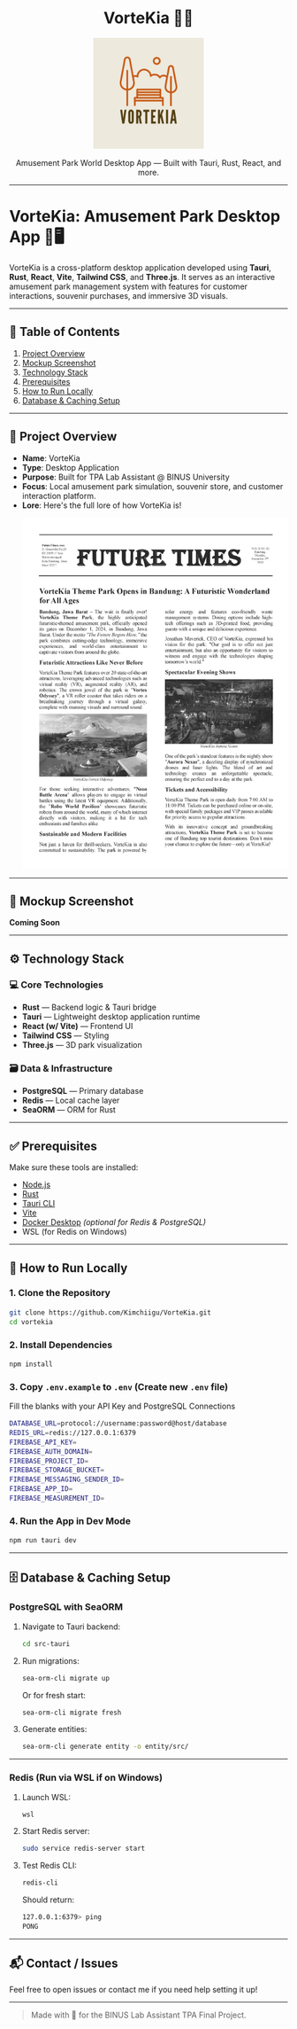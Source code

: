 <h1 align="center"> VorteKia 🎡⛲ </h1>

<p align="center">
  <img alt="VorteKia Logo" title="VorteKia" src="public/images/vortekia-logo.png" width="200">
</p>

<p align="center">
  Amusement Park World Desktop App — Built with Tauri, Rust, React, and more.
</p>

---

# VorteKia: Amusement Park Desktop App 🎡🖥️

VorteKia is a cross-platform desktop application developed using **Tauri**, **Rust**, **React**, **Vite**, **Tailwind CSS**, and **Three.js**. It serves as an interactive amusement park management system with features for customer interactions, souvenir purchases, and immersive 3D visuals.

---

## 🧭 Table of Contents

1. [Project Overview](#project-overview)
2. [Mockup Screenshot](#mockup-screenshot)
3. [Technology Stack](#technology-stack)
4. [Prerequisites](#prerequisites)
5. [How to Run Locally](#how-to-run-locally)
6. [Database & Caching Setup](#database--caching-setup)

---

## 📌 Project Overview

- **Name**: VorteKia
- **Type**: Desktop Application
- **Purpose**: Built for TPA Lab Assistant @ BINUS University
- **Focus**: Local amusement park simulation, souvenir store, and customer interaction platform.
- **Lore**: Here's the full lore of how VorteKia is!
   <p align="center">
      <img alt="VorteKia Logo" title="VorteKia" src="public/assets/VorteKia - Cut.png" width="700">
   </p>

---

## 📸 Mockup Screenshot

**Coming Soon**

---

## ⚙️ Technology Stack

### 💻 Core Technologies

- **Rust** — Backend logic & Tauri bridge
- **Tauri** — Lightweight desktop application runtime
- **React (w/ Vite)** — Frontend UI
- **Tailwind CSS** — Styling
- **Three.js** — 3D park visualization

### 🗃️ Data & Infrastructure

- **PostgreSQL** — Primary database
- **Redis** — Local cache layer
- **SeaORM** — ORM for Rust

---

## ✅ Prerequisites

Make sure these tools are installed:

- [Node.js](https://nodejs.org/)
- [Rust](https://www.rust-lang.org/tools/install)
- [Tauri CLI](https://tauri.app/v1/guides/getting-started/prerequisites)
- [Vite](https://vitejs.dev/)
- [Docker Desktop](https://www.docker.com/) _(optional for Redis & PostgreSQL)_
- WSL (for Redis on Windows)

---

## 🚀 How to Run Locally

### 1. Clone the Repository

```bash
git clone https://github.com/Kimchiigu/VorteKia.git
cd vortekia
```

### 2. Install Dependencies

```bash
npm install
```

### 3. Copy `.env.example` to `.env` (Create new `.env` file)

Fill the blanks with your API Key and PostgreSQL Connections

```bash
DATABASE_URL=protocol://username:password@host/database
REDIS_URL=redis://127.0.0.1:6379
FIREBASE_API_KEY=
FIREBASE_AUTH_DOMAIN=
FIREBASE_PROJECT_ID=
FIREBASE_STORAGE_BUCKET=
FIREBASE_MESSAGING_SENDER_ID=
FIREBASE_APP_ID=
FIREBASE_MEASUREMENT_ID=
```

### 4. Run the App in Dev Mode

```bash
npm run tauri dev
```

---

## 🗄️ Database & Caching Setup

### PostgreSQL with SeaORM

1. Navigate to Tauri backend:

   ```bash
   cd src-tauri
   ```

2. Run migrations:

   ```bash
   sea-orm-cli migrate up
   ```

   Or for fresh start:

   ```bash
   sea-orm-cli migrate fresh
   ```

3. Generate entities:

   ```bash
   sea-orm-cli generate entity -o entity/src/
   ```

---

### Redis (Run via WSL if on Windows)

1. Launch WSL:

   ```bash
   wsl
   ```

2. Start Redis server:

   ```bash
   sudo service redis-server start
   ```

3. Test Redis CLI:

   ```bash
   redis-cli
   ```

   Should return:

   ```bash
   127.0.0.1:6379> ping
   PONG
   ```

---

## 📬 Contact / Issues

Feel free to open issues or contact me if you need help setting it up!

---

> Made with 💙 for the BINUS Lab Assistant TPA Final Project.
